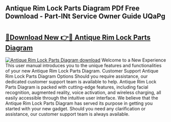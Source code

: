 ## Antique Rim Lock Parts Diagram PDf Free Download - Part-lNt Service Owner Guide UQaPg

# <h2><a href="http://dft4k7.blite.top/?on=Antique+Rim+Lock+Parts+Diagram">🔗Download New 👉🔴 Antique Rim Lock Parts Diagram</a></h2>

[![Antique Rim Lock Parts Diagram download](https://i.imgur.com/lujVjoI.png)](http://dft4k7.blite.top/?on=Antique+Rim+Lock+Parts+Diagram)
Welcome to a New Experience This user manual introduces you to the unique features and functionalities of your new Antique Rim Lock Parts Diagram. Customer Support Antique Rim Lock Parts Diagram Options Should you require assistance, our dedicated customer support team is available to help. Antique Rim Lock Parts Diagram is packed with cutting-edge features, including facial recognition, augmented reality, voice activation, and wireless charging, all easily accessible through the intuitive user interface. We believe that the Antique Rim Lock Parts Diagram has served its purpose in getting you started with your new gadget. Should you need any clarification or assistance, our customer support team is always available.
